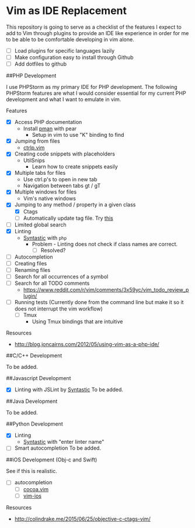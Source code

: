 # Vim as IDE Replacement

This repository is going to serve as a checklist of the features I expect to add to Vim through plugins to provide an IDE like experience in order for me to be able to be comfortable developing in vim alone.

- [ ] Load plugins for specific languages lazily
- [ ] Make configuration easy to install through Github
- [ ] Add dotfiles to github

##PHP Development

I use PHPStorm as my primary IDE for PHP development.  The following PHPStorm features are what I would consider essential for my current PHP development and what I want to emulate in vim.

Features
- [x] Access PHP documentation
  - Install [pman](http://php.net/download-docs.php) with pear
    - Setup in vim to use "K" binding to find
- [x] Jumping from files
  - [ctrlp.vim](https://github.com/kien/ctrlp.vim)
- [x] Creating code snippets with placeholders
  - UtilSnips
    - Learn how to create snippets easily
- [x] Multiple tabs for files
  - Use ctrl.p's <C-t> to open in new tab
  - Navigation between tabs gt / gT
- [x] Multiple windows for files
  - Vim's native windows
- [x] Jumping to any method / property in a given class
  - [x] Ctags
  - [ ] Automatically update tag file. Try [this](https://github.com/joonty/vim-taggatron)
- [ ] Limited global search
- [x] Linting
  - [Syntastic](https://github.com/scrooloose/syntastic) with `php`
    - Problem - Linting does not check if class names are correct.
      - [ ] Resolved?
- [ ] Autocompletion
- [ ] Creating files
- [ ] Renaming files
- [ ] Search for all occurrences of a symbol
- [ ] Search for all TODO comments
  - https://www.reddit.com/r/vim/comments/3x59yc/vim_todo_review_plugin/
- [ ] Running tests (Currently done from the command line but make it so it does not interrupt the vim workflow)
  - [ ] Tmux
    - Using Tmux bindings that are intuitive

Resources
- http://blog.joncairns.com/2012/05/using-vim-as-a-php-ide/

##C/C++ Development

To be added.

##Javascript Development
- [x] Linting with JSLint by [Syntastic](https://github.com/scrooloose/syntastic)
To be added.

##Java Development

To be added.

##Python Development
- [x] Linting
  - [Syntastic](https://github.com/scrooloose/syntastic) with "enter linter name"
- [ ] Smart autocompletion
To be added.

##iOS Development (Obj-c and Swift)

See if this is realistic.
- [ ] autocompletion
  - [ ] [cocoa.vim](https://github.com/msanders/cocoa.vim)
  - [ ] [vim-ios](https://github.com/eraserhd/vim-ios)

Resources
- http://colindrake.me/2015/06/25/objective-c-ctags-vim/
